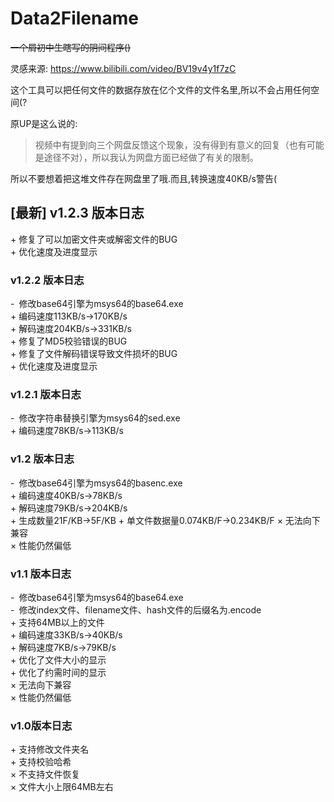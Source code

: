 # Data2Filename

~~一个屑初中生瞎写的阴间程序()~~

灵感来源: https://www.bilibili.com/video/BV19v4y1f7zC

这个工具可以把任何文件的数据存放在亿个文件的文件名里,所以不会占用任何空间(?

原UP是这么说的:  

> 视频中有提到向三个网盘反馈这个现象，没有得到有意义的回复（也有可能是途径不对），所以我认为网盘方面已经做了有关的限制。

所以不要想着把这堆文件存在网盘里了哦.而且,转换速度40KB/s警告(

## [最新] v1.2.3 版本日志

\+ 修复了可以加密文件夹或解密文件的BUG  
\+ 优化速度及进度显示  

### v1.2.2 版本日志

\-&ensp;修改base64引擎为msys64的base64.exe  
\+ 编码速度113KB/s->170KB/s  
\+ 解码速度204KB/s->331KB/s  
\+ 修复了MD5校验错误的BUG  
\+ 修复了文件解码错误导致文件损坏的BUG  
\+ 优化速度及进度显示  

### v1.2.1 版本日志

\-&ensp;修改字符串替换引擎为msys64的sed.exe  
\+ 编码速度78KB/s->113KB/s  

### v1.2 版本日志

\-&ensp;修改base64引擎为msys64的basenc.exe  
\+ 编码速度40KB/s->78KB/s  
\+ 解码速度79KB/s->204KB/s  
\+ 生成数量21F/KB->5F/KB
\+ 单文件数据量0.074KB/F->0.234KB/F
× 无法向下兼容  
× 性能仍然偏低  

### v1.1 版本日志

\-&ensp;修改base64引擎为msys64的base64.exe  
\-&ensp;修改index文件、filename文件、hash文件的后缀名为.encode  
\+ 支持64MB以上的文件  
\+ 编码速度33KB/s->40KB/s  
\+ 解码速度7KB/s->79KB/s  
\+ 优化了文件大小的显示  
\+ 优化了约需时间的显示  
× 无法向下兼容  
× 性能仍然偏低  

### v1.0版本日志

\+ 支持修改文件夹名  
\+ 支持校验哈希  
× 不支持文件恢复  
× 文件大小上限64MB左右  